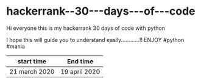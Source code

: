 # hackerrank--30---days---of---code
Hi everyone this is my hackerrank 30 days of code with python 

I hope this will guide you to understand easily............!! ENJOY #python #mania 


start time    |    End time   
--------------|-----------------
21 march 2020 | 19 april 2020 

